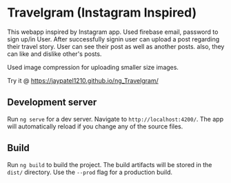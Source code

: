 # Travelgram (Instagram Inspired)

This webapp inspired by Instagram app.
Used firebase email, password to sign up/in User.
After successfully signin user can upload a post regarding their travel story. User can see their post as well as another posts. also, they can like and dislike other's posts.

Used image compression for uploading smaller size images.

Try it @ https://jaypatel1210.github.io/ng_Travelgram/

## Development server

Run `ng serve` for a dev server. Navigate to `http://localhost:4200/`. The app will automatically reload if you change any of the source files.

## Build

Run `ng build` to build the project. The build artifacts will be stored in the `dist/` directory. Use the `--prod` flag for a production build.
